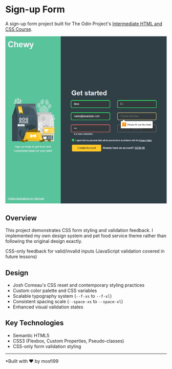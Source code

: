 # Sign-up Form

A sign-up form project built for The Odin Project's [Intermediate HTML and CSS Course](https://www.theodinproject.com/lessons/node-path-intermediate-html-and-css-sign-up-form#project-solution).

![alt text](./images/image.png)

## Overview

This project demonstrates CSS form styling and validation feedback. I implemented my own design system and pet food service theme rather than following the original design exactly.

CSS-only feedback for valid/invalid inputs (JavaScript validation covered in future lessons)

## Design

- Josh Comeau's CSS reset and contemporary styling practices
- Custom color palette and CSS variables
- Scalable typography system (`--f-xs` to `--f-xl`)
- Consistent spacing scale (`--space-xs` to `--space-xl`)
- Enhanced visual validation states

## Key Technologies

- Semantic HTML5
- CSS3 (Flexbox, Custom Properties, Pseudo-classes)
- CSS-only form validation styling


---

\*Built with ❤️ by mosfi99
